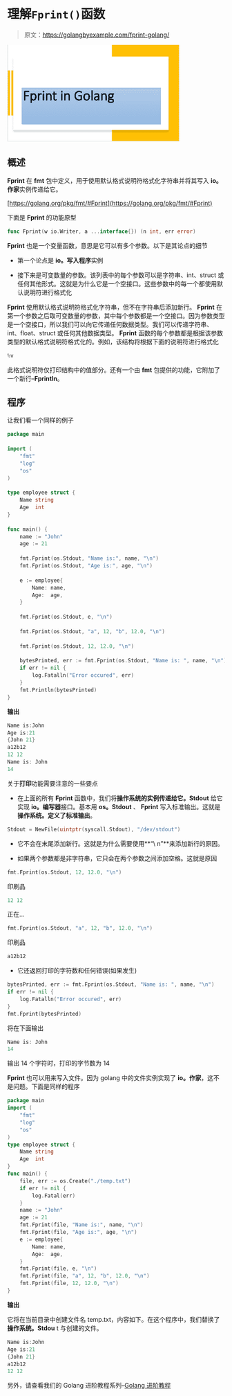# 理解`Fprint()`函数

> 原文：<https://golangbyexample.com/fprint-golang/>

![](img/73f3f2483c5496743de2017b97b4b213.png)

## **概述**

**Fprint** 在 **fmt** 包中定义，用于使用默认格式说明符格式化字符串并将其写入 **io。作家**实例传递给它。

[https://golang.org/pkg/fmt/#Fprint](https://golang.org/pkg/fmt/#Fprint)

下面是 **Fprint** 的功能原型

```go
func Fprint(w io.Writer, a ...interface{}) (n int, err error)
```

**Fprint** 也是一个变量函数，意思是它可以有多个参数。以下是其论点的细节

*   第一个论点是 **io。写入程序**实例

*   接下来是可变数量的参数。该列表中的每个参数可以是字符串、int、struct 或任何其他形式。这就是为什么它是一个空接口。这些参数中的每一个都使用默认说明符进行格式化

**Fprint** 使用默认格式说明符格式化字符串，但不在字符串后添加新行。 **Fprint** 在第一个参数之后取可变数量的参数，其中每个参数都是一个空接口。因为参数类型是一个空接口，所以我们可以向它传递任何数据类型。我们可以传递字符串、int、float、struct 或任何其他数据类型。 **Fprint** 函数的每个参数都是根据该参数类型的默认格式说明符格式化的。例如，该结构将根据下面的说明符进行格式化

```go
%v
```

此格式说明符仅打印结构中的值部分。还有一个由 **fmt** 包提供的功能，它附加了一个新行–**Fprintln**。

## **程序**

让我们看一个同样的例子

```go
package main

import (
	"fmt"
	"log"
	"os"
)

type employee struct {
	Name string
	Age  int
}

func main() {
	name := "John"
	age := 21

	fmt.Fprint(os.Stdout, "Name is:", name, "\n")
	fmt.Fprint(os.Stdout, "Age is:", age, "\n")

	e := employee{
		Name: name,
		Age:  age,
	}

	fmt.Fprint(os.Stdout, e, "\n")

	fmt.Fprint(os.Stdout, "a", 12, "b", 12.0, "\n")

	fmt.Fprint(os.Stdout, 12, 12.0, "\n")

	bytesPrinted, err := fmt.Fprint(os.Stdout, "Name is: ", name, "\n")
	if err != nil {
		log.Fatalln("Error occured", err)
	}
	fmt.Println(bytesPrinted)
}
```

**输出**

```go
Name is:John
Age is:21
{John 21}
a12b12
12 12
Name is: John
14
```

关于**打印**功能需要注意的一些要点

*   在上面的所有 **Fprint** 函数中，我们将**操作系统的实例传递给它。Stdout** 给它实现 **io。编写器**接口。基本用 **os。Stdout** 、 **Fprint** 写入标准输出。这就是**操作系统。定义了标准输出**。

```go
Stdout = NewFile(uintptr(syscall.Stdout), "/dev/stdout")
```

*   它不会在末尾添加新行。这就是为什么需要使用**“\ n”**来添加新行的原因。

*   如果两个参数都是非字符串，它只会在两个参数之间添加空格。这就是原因

```go
fmt.Fprint(os.Stdout, 12, 12.0, "\n")
```

印刷品

```go
12 12
```

正在…

```go
fmt.Fprint(os.Stdout, "a", 12, "b", 12.0, "\n")
```

印刷品

```go
a12b12
```

*   它还返回打印的字符数和任何错误(如果发生)

```go
bytesPrinted, err := fmt.Fprint(os.Stdout, "Name is: ", name, "\n")
if err != nil {
    log.Fatalln("Error occured", err)
}
fmt.Fprint(bytesPrinted)
```

将在下面输出

```go
Name is: John
14
```

输出 14 个字符时，打印的字节数为 14

**Fprint** 也可以用来写入文件。因为 golang 中的文件实例实现了 **io。作家**，这不是问题。下面是同样的程序

```go
package main
import (
    "fmt"
    "log"
    "os"
)
type employee struct {
    Name string
    Age  int
}
func main() {
    file, err := os.Create("./temp.txt")
    if err != nil {
        log.Fatal(err)
    }
    name := "John"
    age := 21
    fmt.Fprint(file, "Name is:", name, "\n")
    fmt.Fprint(file, "Age is:", age, "\n")
    e := employee{
        Name: name,
        Age:  age,
    }
    fmt.Fprint(file, e, "\n")
    fmt.Fprint(file, "a", 12, "b", 12.0, "\n")
    fmt.Fprint(file, 12, 12.0, "\n")
}
```

**输出**

它将在当前目录中创建文件名 temp.txt，内容如下。在这个程序中，我们替换了**操作系统。Stdou** t 与创建的文件。

```go
Name is:John
Age is:21
{John 21}
a12b12
12 12
```

另外，请查看我们的 Golang 进阶教程系列–[Golang 进阶教程](https://golangbyexample.com/golang-comprehensive-tutorial/)